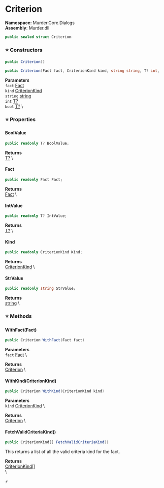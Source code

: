 # Criterion

**Namespace:** Murder.Core.Dialogs \
**Assembly:** Murder.dll

```csharp
public sealed struct Criterion
```

### ⭐ Constructors
```csharp
public Criterion()
```

```csharp
public Criterion(Fact fact, CriterionKind kind, string string, T? int, T? bool)
```

**Parameters** \
`fact` [Fact](/Murder/Core/Dialogs/Fact.html) \
`kind` [CriterionKind](/Murder/Core/Dialogs/CriterionKind.html) \
`string` [string](https://learn.microsoft.com/en-us/dotnet/api/System.String?view=net-7.0) \
`int` [T?](https://learn.microsoft.com/en-us/dotnet/api/System.Nullable-1?view=net-7.0) \
`bool` [T?](https://learn.microsoft.com/en-us/dotnet/api/System.Nullable-1?view=net-7.0) \

### ⭐ Properties
#### BoolValue
```csharp
public readonly T? BoolValue;
```

**Returns** \
[T?](https://learn.microsoft.com/en-us/dotnet/api/System.Nullable-1?view=net-7.0) \
#### Fact
```csharp
public readonly Fact Fact;
```

**Returns** \
[Fact](/Murder/Core/Dialogs/Fact.html) \
#### IntValue
```csharp
public readonly T? IntValue;
```

**Returns** \
[T?](https://learn.microsoft.com/en-us/dotnet/api/System.Nullable-1?view=net-7.0) \
#### Kind
```csharp
public readonly CriterionKind Kind;
```

**Returns** \
[CriterionKind](/Murder/Core/Dialogs/CriterionKind.html) \
#### StrValue
```csharp
public readonly string StrValue;
```

**Returns** \
[string](https://learn.microsoft.com/en-us/dotnet/api/System.String?view=net-7.0) \
### ⭐ Methods
#### WithFact(Fact)
```csharp
public Criterion WithFact(Fact fact)
```

**Parameters** \
`fact` [Fact](/Murder/Core/Dialogs/Fact.html) \

**Returns** \
[Criterion](/Murder/Core/Dialogs/Criterion.html) \

#### WithKind(CriterionKind)
```csharp
public Criterion WithKind(CriterionKind kind)
```

**Parameters** \
`kind` [CriterionKind](/Murder/Core/Dialogs/CriterionKind.html) \

**Returns** \
[Criterion](/Murder/Core/Dialogs/Criterion.html) \

#### FetchValidCriteriaKind()
```csharp
public CriterionKind[] FetchValidCriteriaKind()
```

This returns a list of all the valid criteria kind for the fact.

**Returns** \
[CriterionKind[]](/Murder/Core/Dialogs/CriterionKind.html) \
\



⚡